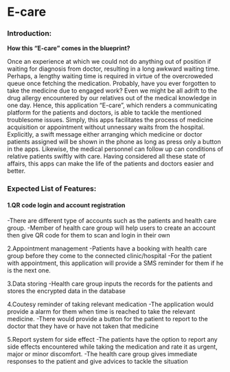 <h1>E-care</h1>
<h3>Introduction:</h3>

<b>How this “E-care” comes in the blueprint?</b>

Once an experience at which we could not do anything out of position if waiting for diagnosis from doctor, resulting in a long awkward waiting time. Perhaps, a lengthy waiting time is required in virtue of the overcroweded queue once fetching the medication. Probably, have you ever forgotten to take the medicine due to engaged work? Even we might be all adrift to the drug allergy encountered by our relatives out of the medical knowledge in one day.
Hence, this application “E-care”, which renders a communicating platform for the patients and doctors, is able to tackle the mentioned troublesome issues. Simply, this apps facilitates the process of medicine acquisition or appointment without unnessary waits from the hospital. Explicitly, a swift message either arranging which medicine or doctor patients assigned will be shown in the phone as long as press only a button in the apps. Likewise, the medical personnel can follow up can conditions of relative patients swiftly with care. 
Having considered all these state of affairs, this apps can make the life of the patients and doctors easier and better.

<h3>Expected List of Features:</h3>

<h4>1.QR code login and  account registration</h4>
	-There are different type of accounts such as the patients and health care group.
	-Member of health care group will help users to create an account then give QR code for them to scan and login in their own 

2.Appointment management 
	-Patients have a booking with health care group before they come to the connected clinic/hospital
	-For the patient with appointment, this application will provide a SMS reminder for them if he is the next one.

3.Data storing
-Health care group inputs the records for the patients and stores the encrypted data in the database
	
4.Coutesy reminder of taking relevant medication
-The application would provide a alarm for them when time is reached to take the relevant medicine.
-There would provide a button for the patient to report to the doctor that they have or have not taken that medicine

5.Report system for side effect
-The patients have the option to report any side effects encountered while taking the medication and rate it as urgent, major or minor discomfort. 
-The health care group gives immediate responses to the patient and give advices to tackle the situation
